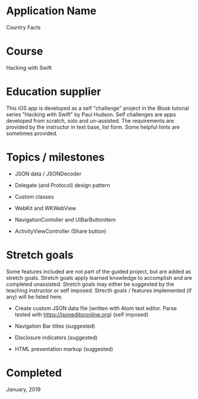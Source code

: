 # Application Name
Country Facts

# Course
Hacking with Swift

# Education supplier
This iOS app is developed as a self "challenge" project in the iBook tutorial series "Hacking with Swift" by Paul Hudson. Self challenges are apps developed from scratch, solo and un-assisted. The requirements are provided by the instructor in text base, list form. Some helpful hints are sometimes provided.

# Topics / milestones
- JSON data / JSONDecoder

- Delegate (and Protocol) design pattern

- Custom classes

- WebKit and WKWebView

- NavigationContoller and UIBarButtonItem

- ActivityViewController (Share button)


# Stretch goals
Some features included are not part of the guided project, but are added as stretch goals. Stretch goals apply learned knowledge to accomplish and are completed unassisted. Stretch goals may either be suggested by the teaching instructor or self imposed. Strecth goals / features implemented (if any) will be listed here.

- Create custom JSON data file (written with Atom text editor. Parse tested with https://jsoneditoronline.org) (self imposed)

- Navigation Bar titles (suggested)

- Disclosure indicators (suggested)

- HTML presentation markup (suggested)


# Completed
January, 2019
